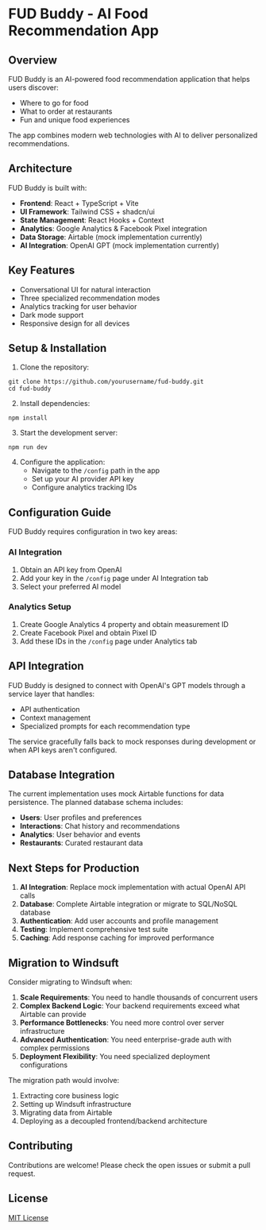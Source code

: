
# FUD Buddy - AI Food Recommendation App

## Overview

FUD Buddy is an AI-powered food recommendation application that helps users discover:
- Where to go for food
- What to order at restaurants
- Fun and unique food experiences

The app combines modern web technologies with AI to deliver personalized recommendations.

## Architecture

FUD Buddy is built with:

- **Frontend**: React + TypeScript + Vite
- **UI Framework**: Tailwind CSS + shadcn/ui
- **State Management**: React Hooks + Context
- **Analytics**: Google Analytics & Facebook Pixel integration
- **Data Storage**: Airtable (mock implementation currently)
- **AI Integration**: OpenAI GPT (mock implementation currently)

## Key Features

- Conversational UI for natural interaction
- Three specialized recommendation modes
- Analytics tracking for user behavior
- Dark mode support
- Responsive design for all devices

## Setup & Installation

1. Clone the repository:
```
git clone https://github.com/yourusername/fud-buddy.git
cd fud-buddy
```

2. Install dependencies:
```
npm install
```

3. Start the development server:
```
npm run dev
```

4. Configure the application:
   - Navigate to the `/config` path in the app
   - Set up your AI provider API key
   - Configure analytics tracking IDs

## Configuration Guide

FUD Buddy requires configuration in two key areas:

### AI Integration

1. Obtain an API key from OpenAI
2. Add your key in the `/config` page under AI Integration tab
3. Select your preferred AI model

### Analytics Setup

1. Create Google Analytics 4 property and obtain measurement ID
2. Create Facebook Pixel and obtain Pixel ID
3. Add these IDs in the `/config` page under Analytics tab

## API Integration

FUD Buddy is designed to connect with OpenAI's GPT models through a service layer that handles:
- API authentication
- Context management
- Specialized prompts for each recommendation type

The service gracefully falls back to mock responses during development or when API keys aren't configured.

## Database Integration

The current implementation uses mock Airtable functions for data persistence. The planned database schema includes:

- **Users**: User profiles and preferences
- **Interactions**: Chat history and recommendations
- **Analytics**: User behavior and events
- **Restaurants**: Curated restaurant data

## Next Steps for Production

1. **AI Integration**: Replace mock implementation with actual OpenAI API calls
2. **Database**: Complete Airtable integration or migrate to SQL/NoSQL database
3. **Authentication**: Add user accounts and profile management
4. **Testing**: Implement comprehensive test suite
5. **Caching**: Add response caching for improved performance

## Migration to Windsuft

Consider migrating to Windsuft when:

1. **Scale Requirements**: You need to handle thousands of concurrent users
2. **Complex Backend Logic**: Your backend requirements exceed what Airtable can provide
3. **Performance Bottlenecks**: You need more control over server infrastructure
4. **Advanced Authentication**: You need enterprise-grade auth with complex permissions
5. **Deployment Flexibility**: You need specialized deployment configurations

The migration path would involve:
1. Extracting core business logic
2. Setting up Windsuft infrastructure
3. Migrating data from Airtable
4. Deploying as a decoupled frontend/backend architecture

## Contributing

Contributions are welcome! Please check the open issues or submit a pull request.

## License

[MIT License](LICENSE)
